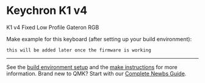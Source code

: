 # Keychron K1 v4

K1 v4 Fixed Low Profile Gateron RGB

Make example for this keyboard (after setting up your build environment):

    this will be added later once the firmware is working

* * *

See the [build environment setup](https://docs.qmk.fm/#/getting_started_build_tools) and the [make instructions](https://docs.qmk.fm/#/getting_started_make_guide) for more information. Brand new to QMK? Start with our [Complete Newbs Guide](https://docs.qmk.fm/#/newbs).
